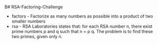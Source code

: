 B# RSA-Factoring-Challenge

- factors - Factorize as many numbers as possible into a product of two smaller numbers
- rsa - RSA Laboratories states that: for each RSA number n, there exist prime numbers p and q such that n = p  q. The problem is to find these two primes, given only n.